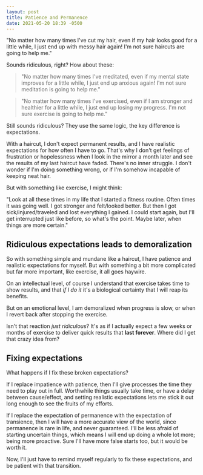 ```yaml
---
layout: post
title: Patience and Permanence
date: 2021-05-20 18:39 -0500
---
```


"No matter how many times I've cut my hair, even if my hair looks good for a little while, I just end up with messy hair again! I'm not sure haircuts are going to help me."

Sounds ridiculous, right? How about these:

> "No matter how many times I've meditated, even if my mental state improves for a little while, I just end up anxious again! I'm not sure meditation is going to help me."

> "No matter how many times I've exercised, even if I am stronger and healthier for a little while, I just end up losing my progress. I'm not sure exercise is going to help me."

Still sounds ridiculous? They use the same logic, the key difference is expectations.

With a haircut, I don't expect permanent results, and I have realistic expectations for how often I have to go. That's why I don't get feelings of frustration or hopelessness when I look in the mirror a month later and see the results of my last haircut have faded. There's no inner struggle. I don't wonder if I'm doing something wrong, or if I'm somehow incapable of keeping neat hair.

But with something like exercise, I might think:

"Look at all these times in my life that I started a fitness routine. Often times it was going well. I got stronger and felt/looked better. But then I got sick/injured/traveled and lost everything I gained. I could start again, but I'll get interrupted just like before, so what's the point. Maybe later, when things are more certain."

## Ridiculous expectations leads to demoralization

So with something simple and mundane like a haircut, I have patience and realistic expectations for myself. But with something a bit more complicated but far more important, like exercise, it all goes haywire.

On an intellectual level, of course I understand that exercise takes time to show results, and that *if I do it* it's a biological certainty that I will reap its benefits.

But on an emotional level, I am demoralized when progress is slow, or when I revert back after stopping the exercise. 

Isn't that reaction *just ridiculous*? It's as if I actually expect a few weeks or months of exercise to deliver quick results that **last forever**. Where did I get that crazy idea from?

## Fixing expectations

What happens if I fix these broken expectations? 

If I replace impatience with patience, then I'll give processes the time they need to play out in full. Worthwhile things usually take time, or have a delay between cause/effect, and setting realistic expectations lets me stick it out long enough to see the fruits of my efforts.

If I replace the expectation of permanence with the expectation of transience, then I will have a more accurate view of the world, since permanence is rare in life, and never guaranteed. I'll be less afraid of starting uncertain things, which means I will end up doing a whole lot more; being more proactive. Sure I'll have more false starts too, but it would be worth it.

Now, I'll just have to remind myself regularly to fix these expectations, and be patient with that transition.
